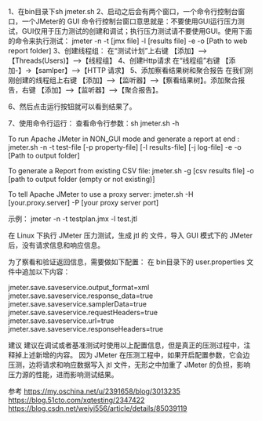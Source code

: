 1、在bin目录下sh jmeter.sh
2、启动之后会有两个窗口，一个命令行控制台窗口，一个JMeter的 GUI
    命令行控制台窗口意思就是：不要使用GUI运行压力测试，GUI仅用于压力测试的创建和调试；执行压力测试请不要使用GUI。使用下面的命令来执行测试：
    jmeter -n -t [jmx file] -l [results file] -e -o [Path to web report folder]
3、创建线程组：
    在“测试计划”上右键 【添加】-->【Threads(Users)】-->【线程组】
4、创建Http请求
  在“线程组”右键 【添加-】->【samlper】-->【HTTP 请求】
5、添加察看结果树和聚合报告
  在我们刚刚创建的线程组上右键 【添加】-->【监听器】-->【察看结果树】。添加聚合报告，右键 【添加】-->【监听器】-->【聚合报告】。

6、然后点击运行按钮就可以看到结果了。

7、使用命令行运行：
    查看命令行参数：sh jmeter.sh  -h
   
   To run Apache JMeter in NON_GUI mode and generate a report at end :
   jmeter.sh -n -t test-file [-p property-file] [-l results-file] [-j log-file] -e -o [Path to output folder]
   
   To generate a Report from existing CSV file:
   jmeter.sh -g [csv results file] -o [path to output folder (empty or not existing)]
   
   To tell Apache JMeter to use a proxy server:
   jmeter.sh -H [your.proxy.server] -P [your proxy server port]
   

示例： jmeter -n -t testplan.jmx -l test.jtl

在 Linux 下执行 JMeter 压力测试，生成 jtl 的 文件，导入 GUI 模式下的 JMeter 后，没有请求信息和响应信息。

为了察看和验证返回信息，需要做如下配置：
在 bin目录下的 user.properties 文件中追加以下内容：

jmeter.save.saveservice.output_format=xml
jmeter.save.saveservice.response_data=true
jmeter.save.saveservice.samplerData=true
jmeter.save.saveservice.requestHeaders=true
jmeter.save.saveservice.url=true
jmeter.save.saveservice.responseHeaders=true


建议
建议在调试或者基准测试时使用以上配置信息，但是真正的压测过程中，注释掉上述新增的内容。
因为 JMeter 在压测工程中，如果开启配置参数，它会边压测，边将请求和响应数据写入 jtl 文件，无形之中加重了 JMeter 的负担，影响压力源的性能，进而影响测试结果。



参考
https://my.oschina.net/u/2391658/blog/3013235
https://blog.51cto.com/xqtesting/2347422
https://blog.csdn.net/weiyi556/article/details/85039119


